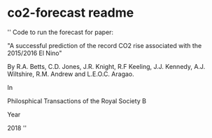 # co2-forecast readme

''
Code to run the forecast for paper:

"A successful prediction of the record CO2 rise associated with the 2015/2016 El Nino"

By R.A. Betts, C.D. Jones, J.R. Knight, R.F Keeling, J.J. Kennedy, A.J. Wiltshire, R.M. Andrew and L.E.O.C. Aragao.

In

Philosphical Transactions of the Royal Society B

Year

2018
''
